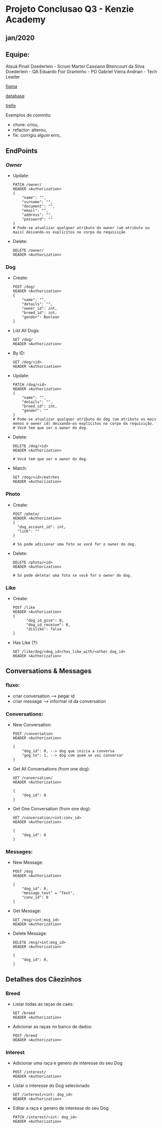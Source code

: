 # Projeto Conclusao Q3 - Kenzie Academy

## jan/2020

## **Equipe**:

Atauã Pinali Doederlein - Scrum Marter
Cassiano Bitencourt da Silva Doederlein - QA
Eduardo Fior Graminho - PO
Gabriel Vieira Andrian - Tech Leader

[figma](https://www.figma.com/file/rKhKJDDXjixbEJh4NdaMNN/Untitled?node-id=0%3A1)

[database](https://my.vertabelo.com/doc/Py5sWzjnazCGN4antp0BbUdXuRYaUYvx)

[trello](https://trello.com/invite/b/2qOYwJBo/61481b1064c194a986e8ffce92488db3/template-kanban)

Exemplos de commits:

- chore: criou,
- refactor: alterou,
- fix: corrigiu algum erro,.

## **EndPoints**

### _Owner_

- Update:

  ```
  PATCH /owner/
  HEADER <Authorization>
  {
      "name": "",
      "surname": "",
      "document": "",
      "email": "",
      "address": "",
      "password": ""
  }
  # Pode-se atualizar qualquer atributo do owner (um atributo ou mais) deixando-os explícitos no corpo da requisição
  ```

- Delete:
  ```
  DELETE /owner/
  HEADER <Authorization>
  ```

### Dog

- Create:

  ```
  POST /dog/
  HEADER <Authorization>
  {
      "name": "",
      "details": "",
      "owner_id": int,
      "breed_id": int,
      "gender": Boolean
  }
  ```

- List All Dogs:

  ```
  GET /dog/
  HEADER <Authorization>
  ```

- By ID:

  ```
  GET /dog/<id>
  HEADER <Authorization>
  ```

- Update:

  ```
  PATCH /dog/<id>
  HEADER <Authorization>
  {
      "name": "",
      "details": "",
      "breed_id": int,
      "gender": ""
  }
  # Pode-se atualizar qualquer atributo do dog (um atributo ou mais menos o owner id) deixando-os explícitos no corpo da requisição.
  # Você tem que ser o owner do dog.
  ```

- Delete:

  ```
  DELETE /dog/<id>
  HEADER <Authorization>

  # Você tem que ser o owner do dog.
  ```

- Match:

  ```
  GET /dog/<id>/matches
  HEADER <Authorization>
  ```

### Photo

- Create:

  ```
  POST /photo/
  HEADER <Authorization>
  {
    "dog_account_id": int,
    "link": ""
  }

  # Só pode adicionar uma foto se você for o owner do dog.
  ```

- Delete:

  ```
  DELETE /photo/<id>
  HEADER <Authorization>

  # Só pode deletar uma foto se você for o owner do dog.
  ```

### Like

- Create:

  ```
  POST /like
  HEADER <Authorization>
  {
        "dog_id_give": 0,
        "dog_id_receive": 0,
        "dislike": false
  }
  ```

- Has Like (?):
  ```
  GET /like/dog/<dog_id>/has_like_with/<other_dog_id>
  HEADER <Authorization>
  ```

## Conversations & Messages

### fluxo:

- criar conversation --> pegar id
- criar message --> informar id da conversation

### Conversations:

- New Conversation:

  ```
  POST /conversation
  HEADER <Authorization>

  {
      "dog_id": 0, --> dog que inicia a conversa
      "gog_to": 1, --> dog com quem se vai conversar
  }
  ```

- Get All Conversations (from one dog):

  ```
  GET /conversation/
  HEADER <Authorization>

  {
      "dog_id": 0
  }
  ```

- Get One Conversation (from one dog):

  ```
  GET /conversation/<int:conv_id>
  HEADER <Authorization>

  {
      "dog_id": 0
  }
  ```

### Messages:

- New Message:

  ```
  POST /msg
  HEADER <Authorization>

  {
      "dog_id": 0,
      "message_text" = "Text",
      "conv_id": 0
  }
  ```

- Get Message:

  ```
  GET /msg/<int:msg_id>
  HEADER <Authorization>
  ```

- Delete Message:

  ```
  DELETE /msg/<int:msg_id>
  HEADER <Authorization>

  {
      "dog_id": 0,
  }
  ```

## Detalhes dos Cãezinhos

### Breed

- Listar todas as raças de caes:

  ```
  GET /breed
  HEADER <Authorization>
  ```

- Adicionar as raças no banco de dados:

  ```
  POST /breed
  HEADER <Authorization>
  ```

### Interest

- Adicionar uma raça e genero de interesse do seu Dog

  ```
  POST /interest/
  HEADER <Authorization>
  ```

- Listar o interesse do Dog selecionado

  ```
  GET /interest/<int: dog_id>
  HEADER <Authorization>
  ```

- Editar a raça e genero de interesse do seu Dog

  ```
  PATCH /interest/<int: dog_id>
  HEADER <Authorization>
  ```
